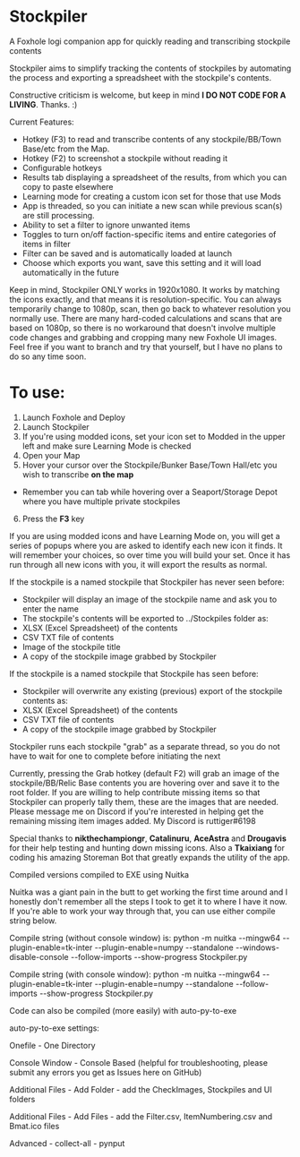 # Stockpiler
A Foxhole logi companion app for quickly reading and transcribing stockpile contents

Stockpiler aims to simplify tracking the contents of stockpiles by automating the process and exporting a spreadsheet with the stockpile's contents.

Constructive criticism is welcome, but keep in mind **I DO NOT CODE FOR A LIVING**.  Thanks. :)

Current Features:
- Hotkey (F3) to read and transcribe contents of any stockpile/BB/Town Base/etc from the Map.
- Hotkey (F2) to screenshot a stockpile without reading it
- Configurable hotkeys
- Results tab displaying a spreadsheet of the results, from which you can copy to paste elsewhere
- Learning mode for creating a custom icon set for those that use Mods
- App is threaded, so you can initiate a new scan while previous scan(s) are still processing.
- Ability to set a filter to ignore unwanted items
- Toggles to turn on/off faction-specific items and entire categories of items in filter
- Filter can be saved and is automatically loaded at launch
- Choose which exports you want, save this setting and it will load automatically in the future

Keep in mind, Stockpiler ONLY works in 1920x1080.  It works by matching the icons exactly, and that means it is resolution-specific.  You can always temporarily change to 1080p, scan, then go back to whatever resolution you normally use.  There are many hard-coded calculations and scans that are based on 1080p, so there is no workaround that doesn't involve multiple code changes and grabbing and cropping many new Foxhole UI images.  Feel free if you want to branch and try that yourself, but I have no plans to do so any time soon.

# To use:
1. Launch Foxhole and Deploy
2. Launch Stockpiler
3. If you're using modded icons, set your icon set to Modded in the upper left and make sure Learning Mode is checked
4. Open your Map
5. Hover your cursor over the Stockpile/Bunker Base/Town Hall/etc you wish to transcribe **on the map**
- Remember you can tab while hovering over a Seaport/Storage Depot where you have multiple private stockpiles
6. Press the **F3** key

If you are using modded icons and have Learning Mode on, you will get a series of popups where you are asked to identify each new icon it finds.  It will remember your choices, so over time you will build your set.  Once it has run through all new icons with you, it will export the results as normal.

If the stockpile is a named stockpile that Stockpiler has never seen before:
- Stockpiler will display an image of the stockpile name and ask you to enter the name
- The stockpile's contents will be exported to ../Stockpiles folder as:
- XLSX (Excel Spreadsheet) of the contents
- CSV TXT file of contents
- Image of the stockpile title
- A copy of the stockpile image grabbed by Stockpiler

If the stockpile is a named stockpile that Stockpile has seen before:
- Stockpiler will overwrite any existing (previous) export of the stockpile contents as:
- XLSX (Excel Spreadsheet) of the contents
- CSV TXT file of contents
- A copy of the stockpile image grabbed by Stockpiler


Stockpiler runs each stockpile "grab" as a separate thread, so you do not have to wait for one to complete before initiating the next


Currently, pressing the Grab hotkey (default F2) will grab an image of the stockpile/BB/Relic Base contents you are hovering over and save it to the root folder.  If you are willing to help contribute missing items so that Stockpiler can properly tally them, these are the images that are needed.  Please message me on Discord if you're interested in helping get the remaining missing item images added.
My Discord is ruttiger#6198

Special thanks to **nikthechampiongr**, **Catalinuru**, **AceAstra** and **Drougavis** for their help testing and hunting down missing icons.  Also a **Tkaixiang** for coding his amazing Storeman Bot that greatly expands the utility of the app.

Compiled versions compiled to EXE using Nuitka

Nuitka was a giant pain in the butt to get working the first time around and I honestly don't remember all the steps I took to get it to where I have it now.  If you're able to work your way through that, you can use either compile string below.

Compile string (without console window) is:
python -m nuitka --mingw64 --plugin-enable=tk-inter --plugin-enable=numpy --standalone --windows-disable-console --follow-imports --show-progress Stockpiler.py

Compile string (with console window):
python -m nuitka --mingw64 --plugin-enable=tk-inter --plugin-enable=numpy --standalone --follow-imports --show-progress Stockpiler.py


Code can also be compiled (more easily) with auto-py-to-exe

auto-py-to-exe settings:

Onefile - One Directory

Console Window - Console Based (helpful for troubleshooting, please submit any errors you get as Issues here on GitHub)

Additional Files - Add Folder - add the CheckImages, Stockpiles and UI folders

Additional Files - Add Files - add the Filter.csv, ItemNumbering.csv and Bmat.ico files

Advanced - collect-all - pynput
